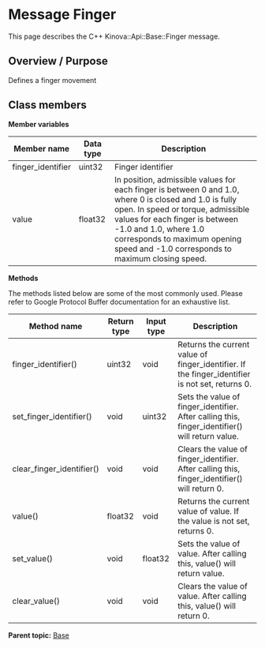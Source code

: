 # Message Finger

This page describes the C++ Kinova::Api::Base::Finger message.

## Overview / Purpose

Defines a finger movement

## Class members

 **Member variables** 

|Member name|Data type|Description|
|-----------|---------|-----------|
|finger\_identifier|uint32|Finger identifier|
|value|float32|In position, admissible values for each finger is between 0 and 1.0, where 0 is closed and 1.0 is fully open. In speed or torque, admissible values for each finger is between -1.0 and 1.0, where 1.0 corresponds to maximum opening speed and -1.0 corresponds to maximum closing speed.|

 **Methods** 

The methods listed below are some of the most commonly used. Please refer to Google Protocol Buffer documentation for an exhaustive list.

|Method name|Return type|Input type|Description|
|-----------|-----------|----------|-----------|
|finger\_identifier\(\)|uint32|void|Returns the current value of finger\_identifier. If the finger\_identifier is not set, returns 0.|
|set\_finger\_identifier\(\)|void|uint32|Sets the value of finger\_identifier. After calling this, finger\_identifier\(\) will return value.|
|clear\_finger\_identifier\(\)|void|void|Clears the value of finger\_identifier. After calling this, finger\_identifier\(\) will return 0.|
|value\(\)|float32|void|Returns the current value of value. If the value is not set, returns 0.|
|set\_value\(\)|void|float32|Sets the value of value. After calling this, value\(\) will return value.|
|clear\_value\(\)|void|void|Clears the value of value. After calling this, value\(\) will return 0.|

**Parent topic:** [Base](../references/summary_Base.md)

